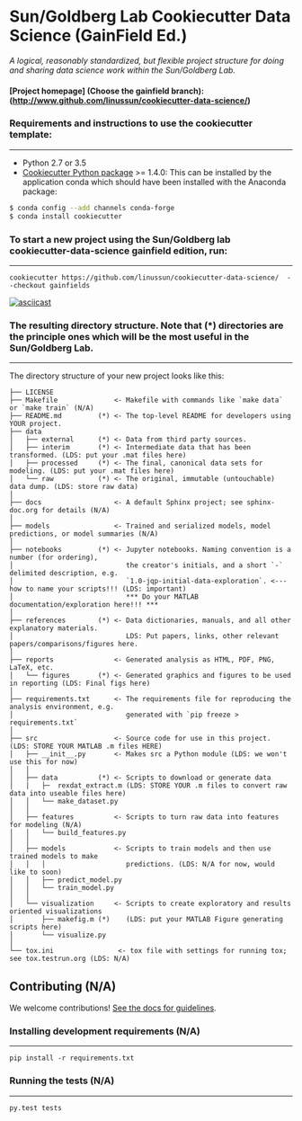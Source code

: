 # Sun/Goldberg Lab Cookiecutter Data Science (GainField Ed.) 

_A logical, reasonably standardized, but flexible project structure for doing and sharing data science work within the Sun/Goldberg Lab._


#### [Project homepage] (Choose the gainfield branch):(http://www.github.com/linussun/cookiecutter-data-science/)


### Requirements and instructions to use the cookiecutter template:
-----------
 - Python 2.7 or 3.5
 - [Cookiecutter Python package](http://cookiecutter.readthedocs.org/en/latest/installation.html) >= 1.4.0: This can be installed by the application conda which should have been installed with the Anaconda package:

``` bash
$ conda config --add channels conda-forge
$ conda install cookiecutter 
```


### To start a new project using the Sun/Goldberg lab cookiecutter-data-science gainfield edition, run:
------------

    cookiecutter https://github.com/linussun/cookiecutter-data-science/  --checkout gainfields

[![asciicast](https://asciinema.org/a/MxuoCEAcf5Q12LuGIhxHLaSmt.png)](https://asciinema.org/a/MxuoCEAcf5Q12LuGIhxHLaSmt)

### The resulting directory structure. Note that (*) directories are the principle ones which will be the most useful in the Sun/Goldberg Lab.

------------

The directory structure of your new project looks like this: 

```
├── LICENSE
├── Makefile              <- Makefile with commands like `make data` or `make train` (N/A)
├── README.md         (*) <- The top-level README for developers using YOUR project. 
├── data
│   ├── external      (*) <- Data from third party sources. 
│   ├── interim       (*) <- Intermediate data that has been transformed. (LDS: put your .mat files here)
│   ├── processed     (*) <- The final, canonical data sets for modeling. (LDS: put your .mat files here)
│   └── raw           (*) <- The original, immutable (untouchable) data dump. (LDS: store raw data)
│
├── docs                  <- A default Sphinx project; see sphinx-doc.org for details (N/A)
│
├── models                <- Trained and serialized models, model predictions, or model summaries (N/A)
│
├── notebooks         (*) <- Jupyter notebooks. Naming convention is a number (for ordering),
│                            the creator's initials, and a short `-` delimited description, e.g.
│                            `1.0-jqp-initial-data-exploration`. <--- how to name your scripts!!! (LDS: important)
│                            *** Do your MATLAB documentation/exploration here!!! ***
│
├── references        (*) <- Data dictionaries, manuals, and all other explanatory materials.
│                            LDS: Put papers, links, other relevant papers/comparisons/figures here.
│
├── reports               <- Generated analysis as HTML, PDF, PNG, LaTeX, etc.
│   └── figures       (*) <- Generated graphics and figures to be used in reporting (LDS: Final figs here)
│
├── requirements.txt      <- The requirements file for reproducing the analysis environment, e.g.
│                            generated with `pip freeze > requirements.txt`
│
├── src                   <- Source code for use in this project. (LDS: STORE YOUR MATLAB .m files HERE)
│   ├── __init__.py       <- Makes src a Python module (LDS: we won't use this for now)
│   │
│   ├── data          (*) <- Scripts to download or generate data
│   |   ├─  rexdat_extract.m (LDS: STORE YOUR .m files to convert raw data into useable files here)
│   │   └── make_dataset.py
│   │
│   ├── features          <- Scripts to turn raw data into features for modeling (N/A) 
│   │   └── build_features.py
│   │
│   ├── models            <- Scripts to train models and then use trained models to make
│   │   │                    predictions. (LDS: N/A for now, would like to soon)
│   │   ├── predict_model.py
│   │   └── train_model.py
│   │
│   └── visualization     <- Scripts to create exploratory and results oriented visualizations
│       ├── makefig.m (*)    (LDS: put your MATLAB Figure generating scripts here)
│       └── visualize.py
│
└── tox.ini                <- tox file with settings for running tox; see tox.testrun.org (LDS: N/A)
```

## Contributing (N/A)

We welcome contributions! [See the docs for guidelines](https://drivendata.github.io/cookiecutter-data-science/#contributing).

### Installing development requirements (N/A)
------------

    pip install -r requirements.txt

### Running the tests (N/A)
------------

    py.test tests
